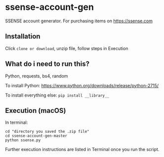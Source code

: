 # ssense-account-gen
SSENSE account generator. For purchasing items on https://ssense.com

## Installation
Click `clone or download`, unzip file, follow steps in Execution

## What do i need to run this?
Python, requests, bs4, random

To install Python: https://www.python.org/downloads/release/python-2715/

To install everything else: `pip install __library__`

## Execution (macOS)

In terminal:

```
cd "directory you saved the .zip file"
cd ssense-account-gen-master
python ssense.py
```

Further execution instructions are listed in Terminal once you run the script. 
